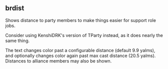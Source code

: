 ## brdist

Shows distance to party members to make things easier for support role jobs.

Consider using KenshiDRK's version of TParty instead, as it does nearly the same thing.

The text changes color past a configurable distance (default 9.9 yalms),
and optionally changes color again past max cast distance (20.5 yalms).
Distances to alliance members may also be shown.
